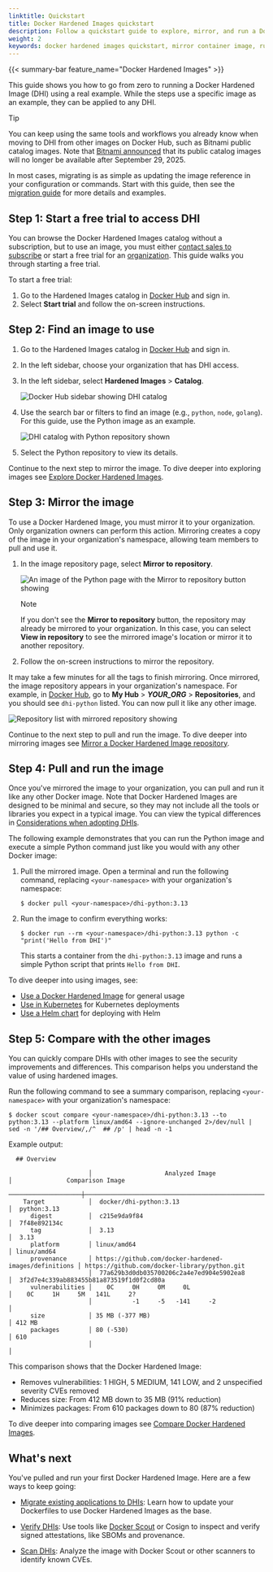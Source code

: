 ```yaml
---
linktitle: Quickstart
title: Docker Hardened Images quickstart
description: Follow a quickstart guide to explore, mirror, and run a Docker Hardened Image.
weight: 2
keywords: docker hardened images quickstart, mirror container image, run secure image
---
```


{{< summary-bar feature_name="Docker Hardened Images" >}}

This guide shows you how to go from zero to running a Docker Hardened Image
(DHI) using a real example. While the steps use a specific image as an
example, they can be applied to any DHI.

> [!TIP]
>
> You can keep using the same tools and workflows you already know when moving
> to DHI from other images on Docker Hub, such as Bitnami public catalog images.
> Note that [Bitnami announced](https://github.com/bitnami/charts/issues/35164)
> that its public catalog images will no longer be available after September 29,
> 2025.
>
> In most cases, migrating is as simple as updating the image reference in your
> configuration or commands. Start with this guide, then see the [migration
> guide](./how-to/migrate.md) for more details and examples.

## Step 1: Start a free trial to access DHI

You can browse the Docker Hardened Images catalog without a subscription, but to
use an image, you must either [contact sales to
subscribe](https://www.docker.com/products/hardened-images/#getstarted) or start
a free trial for an [organization](/admin/organization/). This guide walks you
through starting a free trial.

To start a free trial:

1. Go to the Hardened Images catalog in [Docker
   Hub](https://hub.docker.com/hardened-images/catalog) and sign in.
2. Select **Start trial** and follow the on-screen instructions.

## Step 2: Find an image to use

1. Go to the Hardened Images catalog in [Docker
   Hub](https://hub.docker.com/hardened-images/catalog) and sign in.
2. In the left sidebar, choose your organization that has DHI access.
3. In the left sidebar, select **Hardened Images** > **Catalog**.

   ![Docker Hub sidebar showing DHI catalog](./images/dhi-catalog.png)

4. Use the search bar or filters to find an image (e.g., `python`, `node`,
   `golang`). For this guide, use the Python image as an example.

    ![DHI catalog with Python repository shown](./images/dhi-python-search.png)

5. Select the Python repository to view its details.

Continue to the next step to mirror the image. To dive deeper into exploring
images see [Explore Docker Hardened Images](./how-to/explore.md).

## Step 3: Mirror the image

To use a Docker Hardened Image, you must mirror it to your organization. Only
organization owners can perform this action. Mirroring creates a copy of the
image in your organization's namespace, allowing team members to pull and use
it.

1. In the image repository page, select **Mirror to repository**.
   
   ![An image of the Python page with the Mirror to repository button showing](./images/dhi-mirror-button.png)

   > [!NOTE]
   >
   > If you don't see the **Mirror to repository** button, the repository may
   > already be mirrored to your organization. In this case, you can select
   > **View in repository** to see the mirrored image's location or mirror it to
   > another repository.
  
2. Follow the on-screen instructions to mirror the repository.

It may take a few minutes for all the tags to finish mirroring. Once
mirrored, the image repository appears in your organization's namespace. For
example, in [Docker Hub](https://hub.docker.com), go to **My Hub** > ***YOUR_ORG*** > **Repositories**,
and you should see `dhi-python` listed. You can now pull it
like any other image.

![Repository list with mirrored repository showing](./images/dhi-python-mirror.png)

Continue to the next step to pull and run the image. To dive deeper into
mirroring images see [Mirror a Docker Hardened Image
repository](./how-to/mirror.md).

## Step 4: Pull and run the image

Once you've mirrored the image to your organization, you can pull and run it
like any other Docker image. Note that Docker Hardened Images are designed to be
minimal and secure, so they may not include all the tools or libraries you
expect in a typical image. You can view the typical differences in
[Considerations when adopting
DHIs](./how-to/use.md#considerations-when-adopting-dhis).

The following example demonstrates that you can run the Python image and execute
a simple Python command just like you would with any other Docker image:

1. Pull the mirrored image. Open a terminal and run the following command,
   replacing `<your-namespace>` with your organization's namespace:

   ```console
   $ docker pull <your-namespace>/dhi-python:3.13
   ```

2. Run the image to confirm everything works:

    ```console
    $ docker run --rm <your-namespace>/dhi-python:3.13 python -c "print('Hello from DHI')"
    ```
  
    This starts a container from the `dhi-python:3.13` image and runs a simple
    Python script that prints `Hello from DHI`.

To dive deeper into using images, see:

- [Use a Docker Hardened Image](./how-to/use.md) for general usage
- [Use in Kubernetes](./how-to/k8s.md) for Kubernetes deployments
- [Use a Helm chart](./how-to/helm.md) for deploying with Helm

## Step 5: Compare with the other images

You can quickly compare DHIs with other images to see the security
improvements and differences. This comparison helps you understand the value of
using hardened images.

Run the following command to see a summary comparison, replacing
`<your-namespace>` with your organization's namespace:

```console
$ docker scout compare <your-namespace>/dhi-python:3.13 --to python:3.13 --platform linux/amd64 --ignore-unchanged 2>/dev/null | sed -n '/## Overview/,/^  ## /p' | head -n -1
```

Example output:

```plaintext
  ## Overview

                      │                    Analyzed Image                     │               Comparison Image
  ────────────────────┼───────────────────────────────────────────────────────┼───────────────────────────────────────────────
    Target            │  docker/dhi-python:3.13                               │  python:3.13
      digest          │  c215e9da9f84                                         │  7f48e892134c
      tag             │  3.13                                                 │  3.13
      platform        │ linux/amd64                                           │ linux/amd64
      provenance      │ https://github.com/docker-hardened-images/definitions │ https://github.com/docker-library/python.git
                      │  77a629b3d0db035700206c2a4e7ed904e5902ea8             │  3f2d7e4c339ab883455b81a873519f1d0f2cd80a
      vulnerabilities │    0C     0H     0M     0L                            │    0C     1H     5M   141L     2?
                      │           -1     -5   -141     -2                     │
      size            │ 35 MB (-377 MB)                                       │ 412 MB
      packages        │ 80 (-530)                                             │ 610
                      │                                                       │
```

This comparison shows that the Docker Hardened Image:

- Removes vulnerabilities: 1 HIGH, 5 MEDIUM, 141 LOW, and 2 unspecified severity CVEs removed
- Reduces size: From 412 MB down to 35 MB (91% reduction)
- Minimizes packages: From 610 packages down to 80 (87% reduction)

To dive deeper into comparing images see [Compare Docker Hardened Images](./how-to/compare.md).

## What's next

You've pulled and run your first Docker Hardened Image. Here are a few ways to keep going:

- [Migrate existing applications to DHIs](./how-to/migrate.md): Learn how to
  update your Dockerfiles to use Docker Hardened Images as the base.

- [Verify DHIs](./how-to/verify.md): Use tools like [Docker Scout](/scout/) or
  Cosign to inspect and verify signed attestations, like SBOMs and provenance.

- [Scan DHIs](./how-to/scan.md): Analyze the image with Docker
  Scout or other scanners to identify known CVEs.
